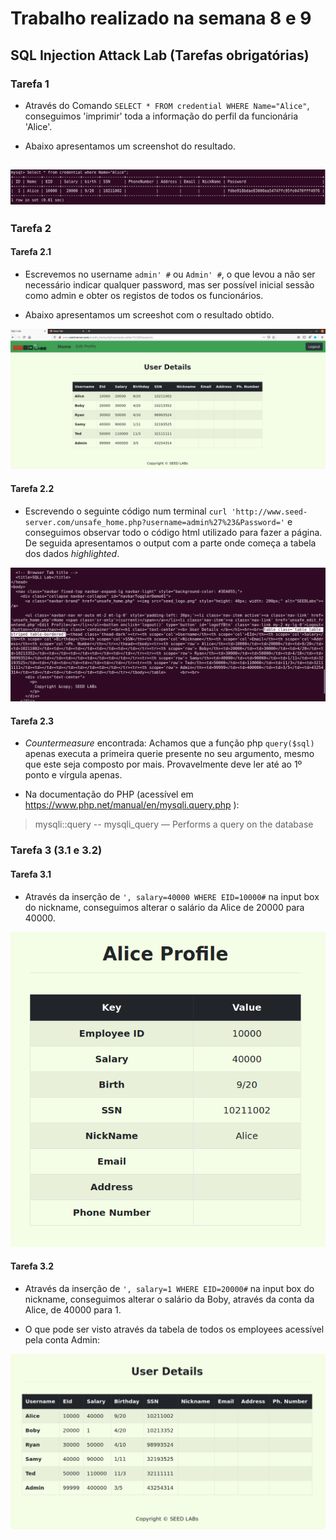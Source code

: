 # Trabalho realizado na semana 8 e 9

## **SQL Injection Attack Lab (Tarefas obrigatórias)**

### **Tarefa 1**

- Através do Comando ``SELECT * FROM credential WHERE Name="Alice"``, conseguimos 'imprimir' toda a informação do perfil da funcionária 'Alice'. 

- Abaixo apresentamos um screenshot do resultado.

![Output SQL Command](Seed_Lab/screenshot-tsk1.png)
---

### **Tarefa 2**

#### **Tarefa 2.1**

- Escrevemos no username ``admin' #`` ou ``Admin' #``, o que levou a não ser necessário indicar qualquer password, mas ser possível inicial sessão como admin e obter os registos de todos os funcionários.

- Abaixo apresentamos um screeshot com o resultado obtido.

![Output Task 2.1](Seed_Lab/screenshot-tsk21.png)

#### **Tarefa 2.2**

- Escrevendo o seguinte código num terminal `` curl 'http://www.seed-server.com/unsafe_home.php?username=admin%27%23&Password=' `` e conseguimos observar todo o código html utilizado para fazer a página. De seguida apresentamos o output com a parte onde começa a tabela dos dados *highlighted*.

![Output Task 2.2](Seed_Lab/screenshot-tsk22.png)

#### **Tarefa 2.3**

- *Countermeasure* encontrada: Achamos que a função php ``query($sql)`` apenas executa a primeira querie presente no seu argumento, mesmo que este seja composto por mais. Provavelmente deve ler até ao 1º ponto e vírgula apenas.

- Na documentação do PHP (acessível em https://www.php.net/manual/en/mysqli.query.php ):
> mysqli::query -- mysqli_query — Performs a query on the database

### **Tarefa 3 (3.1 e 3.2)**

#### **Tarefa 3.1**

- Através da inserção de ``', salary=40000 WHERE EID=10000#`` na input box do nickname, conseguimos alterar o salário da Alice de 20000 para 40000.

![Output Task 3.1](Seed_Lab/screenshot-tsk31.png)

#### **Tarefa 3.2**

- Através da inserção de ``', salary=1 WHERE EID=20000#`` na input box do nickname, conseguimos alterar o salário da Boby, através da conta da Alice, de 40000 para 1.

- O que pode ser visto através da tabela de todos os employees acessível pela conta Admin:

![Output Task 3.2](Seed_Lab/screenshot-tsk32.png)